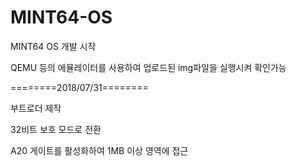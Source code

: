 # MINT64-OS

MINT64 OS 개발 시작

QEMU 등의 에뮬레이터를 사용하여 업로드된 img파일을 실행시켜 확인가능

========2018/07/31========

부트로더 제작

32비트 보호 모드로 전환

A20 게이트를 활성화하여 1MB 이상 영역에 접근
